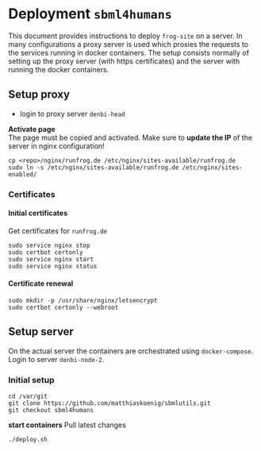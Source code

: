 # Deployment `sbml4humans`
This document provides instructions to deploy `frog-site` on a server. 
In many configurations a proxy server is used which proxies the requests 
to the services running in docker containers. The setup consists normally of 
setting up the proxy server (with https certificates) and the server with running 
the docker containers.

## Setup proxy
- login to proxy server `denbi-head`

**Activate page**  
The page must be copied and activated. Make sure to **update the IP** of the server 
in nginx configuration!
```
cp <repo>/nginx/runfrog.de /etc/nginx/sites-available/runfrog.de
sudo ln -s /etc/nginx/sites-available/runfrog.de /etc/nginx/sites-enabled/
```

### Certificates
#### Initial certificates
Get certificates for `runfrog.de`
```
sudo service nginx stop
sudo certbot certonly
sudo service nginx start
sudo service nginx status
```

#### Certificate renewal
```
sudo mkdir -p /usr/share/nginx/letsencrypt
sudo certbot certonly --webroot
```

## Setup server
On the actual server the containers are orchestrated using `docker-compose`.
Login to server `denbi-node-2`.

### Initial setup
```
cd /var/git
git clone https://github.com/matthiaskoenig/sbmlutils.git
git checkout sbml4humans
```

**start containers**
Pull latest changes 
```
./deploy.sh
```




